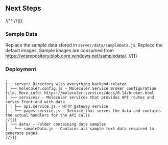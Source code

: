 ﻿## Next Steps
//^^
//{[{
### Sample Data

Replace the sample data stored in `server/data/sampleData.js`.
Replace the default images. Sample images are consumed from https://wtsrepository.blob.core.windows.net/sampledata/.
//}]}

### Deployment

```
.
├── server/ Directory with everything backend-related
│ ├── moleculer.config.js - Moleculer Service Broker configuration file. More info: https://moleculer.services/docs/0.14/broker.html
│ ├── services/ - Moleculer services that provides API routes and serves front-end with data
│ │ ├── api.service.js - HTTP gateway service
│ │ └── pages.service.js - Service that serves the data and contains the actual handlers for the API calls
//{[{
│ └── data/ - Folder containing data samples
│   └── sampleData.js - Contains all sample text data required to generate pages
//}]}
```